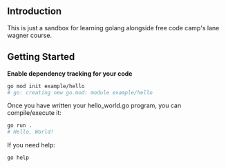 ## Introduction

This is just a sandbox for learning golang alongside free code camp's lane
wagner course.

## Getting Started

**Enable dependency tracking for your code**

```bash
go mod init example/hello
# go: creating new go.mod: module example/hello
```

Once you have written your hello_world.go program, you can compile/execute it:

```bash
go run .
# Hello, World!
```

If you need help:

```bash
go help
```
